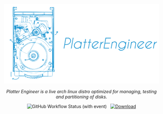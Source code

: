 <p align="center">
  <img src="logo.png" width="500">
</p>

<p align="center">
    <i>Platter Engineer is a live arch linux distro optimized for managing, testing and partitioning of disks.</i>
</p>


<p align="center">
    <img alt="GitHub Workflow Status (with event)" src="https://img.shields.io/github/actions/workflow/status/rouhim/platter-engineer/build.yaml?style=flat-square&color=1793d1">
    &nbsp;
    <a href="https://github.com/RouHim/platter-engineer/releases/download/latest/platter-engineer.iso">
        <img alt="Download" src="https://img.shields.io/badge/Download-.iso-1793d1?style=flat-square">
    </a>
</p>


